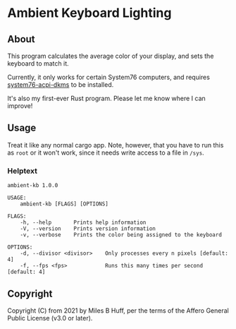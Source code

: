 # Ambient Keyboard Lighting

## About

This program calculates the average color of your display, and sets the keyboard to match it.

Currently, it only works for certain System76 computers, and requires [system76-acpi-dkms](https://github.com/pop-os/system76-acpi-dkms) to be installed.

It's also my first-ever Rust program.  Please let me know where I can improve!

## Usage

Treat it like any normal cargo app.  Note, however, that you have to run this as `root` or it won't work, since it needs write access to a file in `/sys`.

### Helptext

```
ambient-kb 1.0.0

USAGE:
    ambient-kb [FLAGS] [OPTIONS]

FLAGS:
    -h, --help       Prints help information
    -V, --version    Prints version information
    -v, --verbose    Prints the color being assigned to the keyboard

OPTIONS:
    -d, --divisor <divisor>    Only processes every n pixels [default: 4]
    -f, --fps <fps>            Runs this many times per second [default: 4]
```

## Copyright

Copyright (C) from 2021 by Miles B Huff, per the terms of the Affero General Public License (v3.0 or later).
